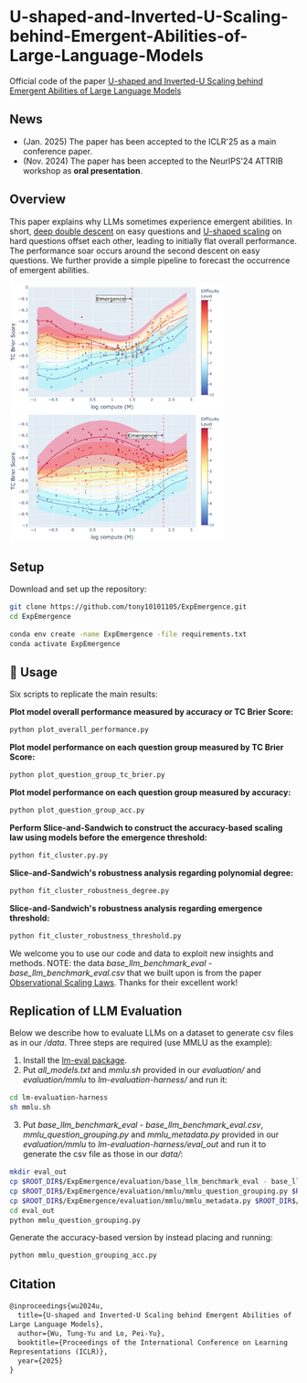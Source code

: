 # U-shaped-and-Inverted-U-Scaling-behind-Emergent-Abilities-of-Large-Language-Models
Official code of the paper [U-shaped and Inverted-U Scaling behind Emergent Abilities of Large Language Models](https://arxiv.org/abs/2410.01692)

## News
- (Jan. 2025) The paper has been accepted to the ICLR'25 as a main conference paper.
- (Nov. 2024) The paper has been accepted to the NeurIPS'24 ATTRIB workshop as **oral presentation**.

## Overview
This paper explains why LLMs sometimes experience emergent abilities. In short, [deep double descent](https://arxiv.org/abs/1912.02292) on easy questions and [U-shaped scaling](https://arxiv.org/abs/2211.02011) on hard questions offset each other, leading to initially flat overall performance. The performance soar occurs around the second descent on easy questions. We further provide a simple pipeline to forecast the occurrence of emergent abilities.

<p float="left">
  <img src="vis/mmlu_spectro_gn_10_d_7_redist.png" width="375" />
  <img src="vis/persian_qa_spectro_gn_10_d_5_redist.png" width="375" /> 
</p>

## Setup
Download and set up the repository:
```bash
git clone https://github.com/tony10101105/ExpEmergence.git
cd ExpEmergence
```
```bash
conda env create -name ExpEmergence -file requirements.txt
conda activate ExpEmergence
```

## :rocket: Usage
Six scripts to replicate the main results:

**Plot model overall performance measured by accuracy or TC Brier Score:**
```bash
python plot_overall_performance.py
```
**Plot model performance on each question group measured by TC Brier Score:**
```bash
python plot_question_group_tc_brier.py
```
**Plot model performance on each question group measured by accuracy:**
```bash
python plot_question_group_acc.py
```
**Perform Slice-and-Sandwich to construct the accuracy-based scaling law using models before the emergence threshold:**
```bash
python fit_cluster.py.py
```
**Slice-and-Sandwich's robustness analysis regarding polynomial degree:**
```bash
python fit_cluster_robustness_degree.py
```
**Slice-and-Sandwich's robustness analysis regarding emergence threshold:**
```bash
python fit_cluster_robustness_threshold.py
```

We welcome you to use our code and data to exploit new insights and methods. NOTE: the data *base_llm_benchmark_eval - base_llm_benchmark_eval.csv* that we built upon is from the paper [Observational Scaling Laws](https://github.com/ryoungj/ObsScaling). Thanks for their excellent work!

## Replication of LLM Evaluation
Below we describe how to evaluate LLMs on a dataset to generate csv files as in our */data*. Three steps are required (use MMLU as the example): 

1. Install the [lm-eval package](https://github.com/EleutherAI/lm-evaluation-harness).
3. Put *all_models.txt* and *mmlu.sh* provided in our *evaluation/* and *evaluation/mmlu* to *lm-evaluation-harness/* and run it:
```bash
cd lm-evaluation-harness
sh mmlu.sh
```
3. Put *base_llm_benchmark_eval - base_llm_benchmark_eval.csv*, *mmlu_question_grouping.py* and *mmlu_metadata.py* provided in our *evaluation/mmlu* to *lm-evaluation-harness/eval_out* and run it to generate the csv file as those in our *data/*:
```bash
mkdir eval_out
cp $ROOT_DIR$/ExpEmergence/evaluation/base_llm_benchmark_eval - base_llm_benchmark_eval.csv $ROOT_DIR$/lm-evaluation-harness/eval_out/base_llm_benchmark_eval - base_llm_benchmark_eval.csv
cp $ROOT_DIR$/ExpEmergence/evaluation/mmlu/mmlu_question_grouping.py $ROOT_DIR$/lm-evaluation-harness/eval_out/mmlu_question_grouping.py
cp $ROOT_DIR$/ExpEmergence/evaluation/mmlu/mmlu_metadata.py $ROOT_DIR$/lm-evaluation-harness/eval_out/mmlu_metadata.py
cd eval_out
python mmlu_question_grouping.py
```  

Generate the accuracy-based version by instead placing and running:  

```bash
python mmlu_question_grouping_acc.py
```

## Citation
```
@inproceedings{wu2024u,
  title={U-shaped and Inverted-U Scaling behind Emergent Abilities of Large Language Models},
  author={Wu, Tung-Yu and Lo, Pei-Yu},
  booktitle={Proceedings of the International Conference on Learning Representations (ICLR)},
  year={2025}
}
```
